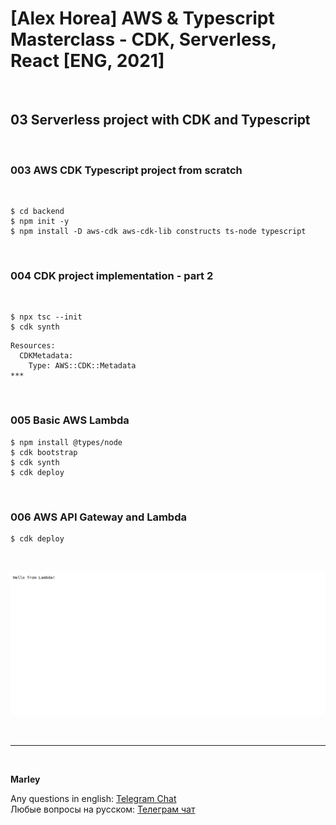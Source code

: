 # [Alex Horea] AWS &amp; Typescript Masterclass - CDK, Serverless, React [ENG, 2021]

<br/>

## 03 Serverless project with CDK and Typescript

<br/>

### 003 AWS CDK Typescript project from scratch

<br/>

    $ cd backend
    $ npm init -y
    $ npm install -D aws-cdk aws-cdk-lib constructs ts-node typescript

<br/>

### 004 CDK project implementation - part 2

<br/>

    $ npx tsc --init
    $ cdk synth

```
Resources:
  CDKMetadata:
    Type: AWS::CDK::Metadata
***
```

<br/>

### 005 Basic AWS Lambda

    $ npm install @types/node
    $ cdk bootstrap
    $ cdk synth
    $ cdk deploy

<br/>

### 006 AWS API Gateway and Lambda

    $ cdk deploy

<br/>

![Application](/img/pic-m03-p01.png?raw=true)

<br/>

---

<br/>

**Marley**

Any questions in english: <a href="https://jsdev.org/chat/">Telegram Chat</a>  
Любые вопросы на русском: <a href="https://jsdev.ru/chat/">Телеграм чат</a>

